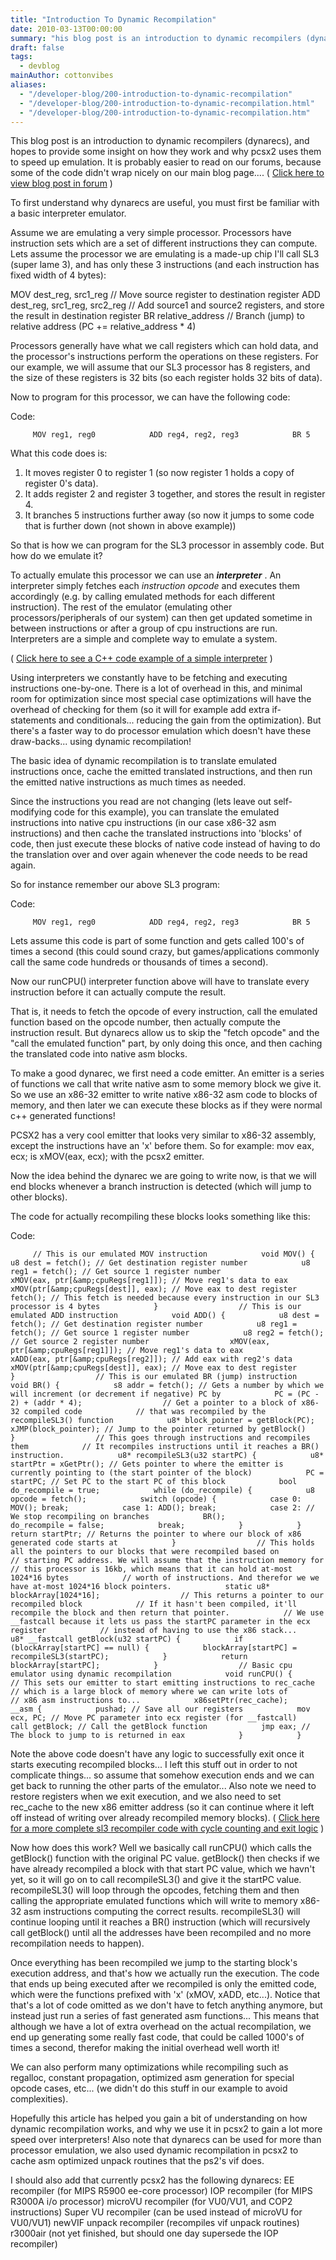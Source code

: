 ```yaml
---
title: "Introduction To Dynamic Recompilation"
date: 2010-03-13T00:00:00
summary: "his blog post is an introduction to dynamic recompilers (dynarecs), and hopes to provide some insight on how they work and why pcsx2 uses them to speed up emulation"
draft: false
tags:
  - devblog
mainAuthor: cottonvibes
aliases:
  - "/developer-blog/200-introduction-to-dynamic-recompilation"
  - "/developer-blog/200-introduction-to-dynamic-recompilation.html"
  - "/developer-blog/200-introduction-to-dynamic-recompilation.htm"
---
```



This blog post is an introduction to dynamic recompilers (dynarecs), and
hopes to provide some insight on how they work and why pcsx2 uses them
to speed up emulation.
It is probably easier to read on our forums, because some of the code
didn't wrap nicely on our main blog page....
( [Click here to view blog post in
forum](http://forums.pcsx2.net/thread-13453-post-101560.html) )

To first understand why dynarecs are useful, you must first be familiar
with a basic interpreter emulator.

Assume we are emulating a very simple processor. Processors have
instruction sets which are a set of different instructions they can
compute.
Lets assume the processor we are emulating is a made-up chip I'll call
SL3 (super lame 3), and has only these 3 instructions (and each
instruction has fixed width of 4 bytes):

MOV dest\_reg, src1\_reg // Move source register to destination
register
ADD dest\_reg, src1\_reg, src2\_reg // Add source1 and source2
registers, and store the result in destination register
BR relative\_address // Branch (jump) to relative address (PC +=
relative\_address \* 4)

Processors generally have what we call registers which can hold data,
and the processor's instructions perform the operations on these
registers.
For our example, we will assume that our SL3 processor has 8 registers,
and the size of these registers is 32 bits (so each register holds 32
bits of data).

Now to program for this processor, we can have the following code:

<!-- TODO - legacy -->

<div class="codeblock">

<div class="title">

Code:

</div>

<div class="body" dir="ltr">

`      MOV reg1, reg0            ADD reg4, reg2, reg3            BR 5     `

</div>

</div>


What this code does is:
1) It moves register 0 to register 1 (so now register 1 holds a copy of
register 0's data).
2) It adds register 2 and register 3 together, and stores the result in
register 4.
3) It branches 5 instructions further away (so now it jumps to some code
that is further down (not shown in above example))

So that is how we can program for the SL3 processor in assembly code.
But how do we emulate it?

To actually emulate this processor we can use an ***interpreter*** . An
interpreter simply fetches each *instruction opcode* and executes them
accordingly (e.g. by calling emulated methods for each different
instruction). The rest of the emulator (emulating other
processors/peripherals of our system) can then get updated sometime in
between instructions or after a group of cpu instructions are run.
Interpreters are a simple and complete way to emulate a system.

( [Click here to see a C++ code example of a simple
interpreter](http://forums.pcsx2.net/thread-13453-post-102002.html#pid102002)
)

Using interpreters we constantly have to be fetching and executing
instructions one-by-one. There is a lot of overhead in this, and minimal
room for optimization since most special case optimizations will have
the overhead of checking for them (so it will for example add extra
if-statements and conditionals... reducing the gain from the
optimization). But there's a faster way to do processor emulation which
doesn't have these draw-backs... using dynamic recompilation!

The basic idea of dynamic recompilation is to translate emulated
instructions once, cache the emitted translated instructions, and then
run the emitted native instructions as much times as needed.

Since the instructions you read are not changing (lets leave out
self-modifying code for this example), you can translate the emulated
instructions into native cpu instructions (in our case x86-32 asm
instructions) and then cache the translated instructions into 'blocks'
of code, then just execute these blocks of native code instead of having
to do the translation over and over again whenever the code needs to be
read again.

So for instance remember our above SL3 program:

<div class="codeblock">

<div class="title">

Code:

</div>

<div class="body" dir="ltr">

`      MOV reg1, reg0            ADD reg4, reg2, reg3            BR 5     `

</div>

</div>


Lets assume this code is part of some function and gets called 100's of
times a second (this could sound crazy, but games/applications commonly
call the same code hundreds or thousands of times a second).

Now our runCPU() interpreter function above will have to translate every
instruction before it can actually compute the result.

That is, it needs to fetch the opcode of every instruction, call the
emulated function based on the opcode number, then actually compute the
instruction result.
But dynarecs allow us to skip the "fetch opcode" and the "call the
emulated function" part, by only doing this once, and then caching the
translated code into native asm blocks.

To make a good dynarec, we first need a code emitter.
An emitter is a series of functions we call that write native asm to
some memory block we give it.
So we use an x86-32 emitter to write native x86-32 asm code to blocks of
memory, and then later we can execute these blocks as if they were
normal c++ generated functions!

PCSX2 has a very cool emitter that looks very similar to x86-32
assembly, except the instructions have an 'x' before them.
So for example:
mov eax, ecx;
is
xMOV(eax, ecx);
with the pcsx2 emitter.

Now the idea behind the dynarec we are going to write now, is that we
will end blocks whenever a branch instruction is detected (which will
jump to other blocks).

The code for actually recompiling these blocks looks something like
this:

<div class="codeblock">

<div class="title">

Code:

</div>

<div class="body" dir="ltr">

`      // This is our emulated MOV instruction            void MOV() {            u8 dest = fetch(); // Get destination register number            u8 reg1 = fetch(); // Get source 1 register number                  xMOV(eax, ptr[&amp;cpuRegs[reg1]]); // Move reg1's data to eax            xMOV(ptr[&amp;cpuRegs[dest]], eax); // Move eax to dest register                  fetch(); // This fetch is needed because every instruction in our SL3 processor is 4 bytes            }                  // This is our emulated ADD instruction            void ADD() {            u8 dest = fetch(); // Get destination register number            u8 reg1 = fetch(); // Get source 1 register number            u8 reg2 = fetch(); // Get source 2 register number                  xMOV(eax, ptr[&amp;cpuRegs[reg1]]); // Move reg1's data to eax            xADD(eax, ptr[&amp;cpuRegs[reg2]]); // Add eax with reg2's data            xMOV(ptr[&amp;cpuRegs[dest]], eax); // Move eax to dest register            }                  // This is our emulated BR (jump) instruction            void BR() {            s8 addr = fetch(); // Gets a number by which we will increment (or decrement if negative) PC by            PC = (PC - 2) + (addr * 4);                  // Get a pointer to a block of x86-32 compiled code            // that was recompiled by the recompileSL3() function            u8* block_pointer = getBlock(PC);                  xJMP(block_pointer); // Jump to the pointer returned by getBlock()            }                  // This goes through instructions and recompiles them            // It recompiles instructions until it reaches a BR() instruction.            u8* recompileSL3(u32 startPC) {            u8* startPtr = xGetPtr(); // Gets pointer to where the emitter is currently pointing to (the start pointer of the block)            PC = startPC; // Set PC to the start PC of this block            bool do_recompile = true;            while (do_recompile) {            u8 opcode = fetch();            switch (opcode) {            case 0: MOV(); break;            case 1: ADD(); break;            case 2: // We stop recompiling on branches            BR();            do_recompile = false;            break;            }            }            return startPtr; // Returns the pointer to where our block of x86 generated code starts at            }                  // This holds all the pointers to our blocks that were recompiled based on            // starting PC address. We will assume that the instruction memory for            // this processor is 16kb, which means that it can hold at-most 1024*16 bytes            // worth of instructions. And therefor we we have at-most 1024*16 block pointers.            static u8* blockArray[1024*16];                  // This returns a pointer to our recompiled block            // If it hasn't been compiled, it'll recompile the block and then return that pointer.            // We use __fastcall because it lets us pass the startPC parameter in the ecx register            // instead of having to use the x86 stack...            u8* __fastcall getBlock(u32 startPC) {            if (blockArray[startPC] == null) {            blockArray[startPC] = recompileSL3(startPC);            }            return blockArray[startPC];            }                  // Basic cpu emulator using dynamic recompilation            void runCPU() {            // This sets our emitter to start emitting instructions to rec_cache            // which is a large block of memory where we can write lots of            // x86 asm instructions to...            x86setPtr(rec_cache);                  __asm {            pushad; // Save all our registers            mov ecx, PC; // Move PC parameter into ecx register (for __fastcall)            call getBlock; // Call the getBlock function            jmp eax; // The block to jump to is returned in eax            }            }     `

</div>

</div>


Note the above code doesn't have any logic to successfully exit once it
starts executing recompiled blocks... I left this stuff out in order to
not complicate things... so assume that somehow execution ends and we
can get back to running the other parts of the emulator...
Also note we need to restore registers when we exit execution, and we
also need to set rec\_cache to the new x86 emitter address (so it can
continue where it left off instead of writing over already recompiled
memory blocks).
( [Click here for a more complete sl3 recompiler code with cycle
counting and exit
logic](http://forums.pcsx2.net/Thread-blog-Introduction-to-Dynamic-Recompilation?pid=102471#pid102471)
)

Now how does this work?
Well we basically call runCPU() which calls the getBlock() function with
the original PC value.
getBlock() then checks if we have already recompiled a block with that
start PC value, which we havn't yet, so it will go on to call
recompileSL3() and give it the startPC value.
recompileSL3() will loop through the opcodes, fetching them and then
calling the appropriate emulated functions which will write to memory
x86-32 asm instructions computing the correct results.
recompileSL3() will continue looping until it reaches a BR() instruction
(which will recursively call getBlock() until all the addresses have
been recompiled and no more recompilation needs to happen).

Once everything has been recompiled we jump to the starting block's
execution address, and that's how we actually run the execution.
The code that ends up being executed after we recompiled is only the
emitted code, which were the functions prefixed with 'x' (xMOV, xADD,
etc...).
Notice that that's a lot of code omitted as we don't have to fetch
anything anymore, but instead just run a series of fast generated asm
functions...
This means that although we have a lot of extra overhead on the actual
recompilation, we end up generating some really fast code, that could be
called 1000's of times a second, therefor making the initial overhead
well worth it!

We can also perform many optimizations while recompiling such as
regalloc, constant propagation, optimized asm generation for special
opcode cases, etc... (we didn't do this stuff in our example to avoid
complexities).


Hopefully this article has helped you gain a bit of understanding on how
dynamic recompilation works, and why we use it in pcsx2 to gain a lot
more speed over interpreters!
Also note that dynarecs can be used for more than processor emulation,
we also used dynamic recompilation in pcsx2 to cache asm optimized
unpack routines that the ps2's vif does.

I should also add that currently pcsx2 has the following dynarecs:
EE recompiler (for MIPS R5900 ee-core processor)
IOP recompiler (for MIPS R3000A i/o processor)
microVU recompiler (for VU0/VU1, and COP2 instructions)
Super VU recompiler (can be used instead of microVU for VU0/VU1)
newVIF unpack recompiler (recompiles vif unpack routines)
r3000air (not yet finished, but should one day supersede the IOP
recompiler)
